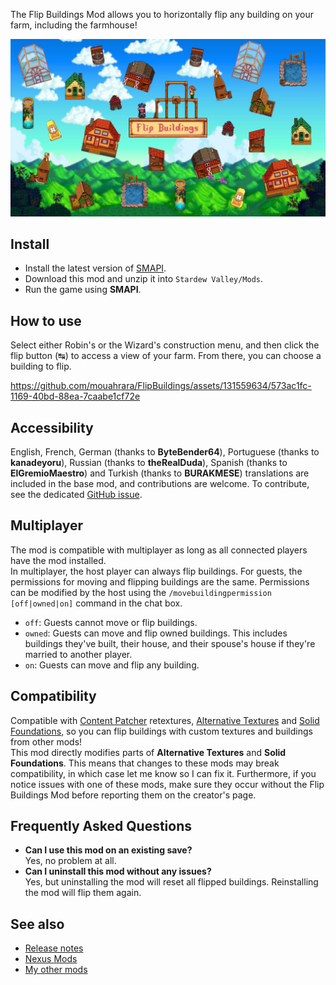 The Flip Buildings Mod allows you to horizontally flip any building on your farm, including the farmhouse!

![](docs/images/main.jpg)

## Install
- Install the latest version of [SMAPI](https://smapi.io).
- Download this mod and unzip it into `Stardew Valley/Mods`.
- Run the game using **SMAPI**.

## How to use
Select either Robin's or the Wizard's construction menu, and then click the flip button (↹) to access a view of your farm. From there, you can choose a building to flip.

https://github.com/mouahrara/FlipBuildings/assets/131559634/573ac1fc-1169-40bd-88ea-7caabe1cf72e

## Accessibility
English, French, German (thanks to **ByteBender64**), Portuguese (thanks to **kanadeyoru**), Russian (thanks to **theRealDuda**), Spanish (thanks to **ElGremioMaestro**) and Turkish (thanks to **BURAKMESE**) translations are included in the base mod, and contributions are welcome. To contribute, see the dedicated [GitHub issue](https://github.com/StardewModders/mod-translations/issues/61).

## Multiplayer
The mod is compatible with multiplayer as long as all connected players have the mod installed.\
In multiplayer, the host player can always flip buildings. For guests, the permissions for moving and flipping buildings are the same. Permissions can be modified by the host using the `/movebuildingpermission [off|owned|on]` command in the chat box.
- `off`: Guests cannot move or flip buildings.
- `owned`: Guests can move and flip owned buildings. This includes buildings they've built, their house, and their spouse's house if they're married to another player.
- `on`: Guests can move and flip any building.

## Compatibility
Compatible with [Content Patcher](https://www.nexusmods.com/stardewvalley/mods/1915) retextures, [Alternative Textures](https://www.nexusmods.com/stardewvalley/mods/9246) and [Solid Foundations](https://www.nexusmods.com/stardewvalley/mods/12311), so you can flip buildings with custom textures and buildings from other mods!\
This mod directly modifies parts of **Alternative Textures** and **Solid Foundations**. This means that changes to these mods may break compatibility, in which case let me know so I can fix it. Furthermore, if you notice issues with one of these mods, make sure they occur without the Flip Buildings Mod before reporting them on the creator's page.

## Frequently Asked Questions
- **Can I use this mod on an existing save?**\
Yes, no problem at all.
- **Can I uninstall this mod without any issues?**\
Yes, but uninstalling the mod will reset all flipped buildings. Reinstalling the mod will flip them again.

## See also
- [Release notes](https://github.com/mouahrara/FlipBuildings/releases)
- [Nexus Mods](https://www.nexusmods.com/stardewvalley/mods/18444)
- [My other mods](https://www.nexusmods.com/stardewvalley/users/190812873?tab=user+files)
